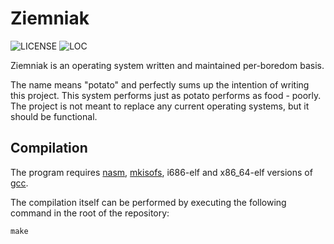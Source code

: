 # Ziemniak

![LICENSE](https://img.shields.io/github/license/dominik-chat/ziemniak?style=flat-square)
![LOC](https://img.shields.io/tokei/lines/github/dominik-chat/ziemniak?style=flat-square)

Ziemniak is an operating system written and maintained per-boredom basis.

The name means "potato" and perfectly sums up the intention of writing this project.
This system performs just as potato performs as food - poorly.
The project is not meant to replace any current operating systems, but it should be functional.

## Compilation

The program requires [nasm](https://www.nasm.us/), [mkisofs](http://cdrtools.sourceforge.net/private/cdrecord.html), i686-elf and x86_64-elf versions of [gcc](https://gcc.gnu.org/).

The compilation itself can be performed by executing the following command in the root of the repository:
```
make
```
